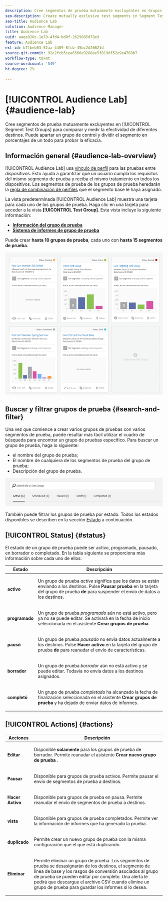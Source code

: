 ```yaml
---
description: Cree segmentos de prueba mutuamente excluyentes en Grupos de prueba de segmentos para comparar y medir la eficacia de diferentes destinos. Puede apartar un grupo de control y dividir el segmento en porcentajes de un todo para probar la eficacia.
seo-description: Create mutually exclusive test segments in Segment Test Groups to compare and measure effectiveness of different destinations. You can set aside a control group and divide your segment into percentages of a whole, in order to test efficacy.
seo-title: Audience Lab
solution: Audience Manager
title: Audience Lab
uuid: aaee820c-1e78-4fd4-bd8f-2629085d78e9
feature: Audience Lab
exl-id: b7fbeb03-52aa-4489-8fcb-45bc2d26621d
source-git-commit: 92e2fcb5cea6560e9288ee5f819df52e9e4768b7
workflow-type: tm+mt
source-wordcount: '549'
ht-degree: 2%

---
```


# [!UICONTROL Audience Lab] {#audience-lab}

Cree segmentos de prueba mutuamente excluyentes en [!UICONTROL Segment Test Groups] para comparar y medir la efectividad de diferentes destinos. Puede apartar un grupo de control y dividir el segmento en porcentajes de un todo para probar la eficacia.

## Información general {#audience-lab-overview}

[!UICONTROL Audience Lab] usa [vínculo de perfil](../../features/profile-merge-rules/merge-rules-overview.md) para las pruebas entre dispositivos. Esto ayuda a garantizar que un usuario cumpla los requisitos del mismo segmento de prueba y reciba el mismo tratamiento en todos los dispositivos. Los segmentos de prueba de los grupos de prueba heredarán la [regla de combinación de perfiles](../../features/profile-merge-rules/merge-rules-dashboard.md) que el segmento base le haya asignado.

La vista predeterminada [!UICONTROL Audience Lab] muestra una tarjeta para cada uno de los grupos de prueba. Haga clic en una tarjeta para acceder a la vista **[!UICONTROL Test Group]**. Esta vista incluye la siguiente información:

* **[Información del grupo de prueba](../../features/audience-lab/audience-lab-information-view.md)**
* **[Sistema de informes de grupo de prueba](../../features/audience-lab/audience-lab-reporting-view.md)**

Puede crear **hasta 10 grupos de prueba**, cada uno con **hasta 15 segmentos de prueba**.

![](assets/test-groups-view.PNG)

## Buscar y filtrar grupos de prueba {#search-and-filter}

Una vez que comience a crear varios grupos de pruebas con varios segmentos de prueba, puede resultar más fácil utilizar el cuadro de búsqueda para encontrar un grupo de pruebas específico. Para buscar un grupo de prueba, haga lo siguiente:

* el nombre del grupo de prueba;
* El nombre de cualquiera de los segmentos de prueba del grupo de prueba;
* Descripción del grupo de prueba.

![](assets/search_and_filter_audience_lab.png)

También puede filtrar los grupos de prueba por estado. Todos los estados disponibles se describen en la sección [Estado](../../features/audience-lab/audience-lab.md#status) a continuación.

## [!UICONTROL Status] {#status}

El estado de un grupo de prueba puede ser activo, programado, pausado, en borrador o completado. En la tabla siguiente se proporciona más información sobre cada uno de ellos:

<table id="table_7A0388BA02E045AC971C06A22DAC2C63"> 
 <thead> 
  <tr> 
   <th colname="col1" class="entry"> Estado </th> 
   <th colname="col2" class="entry"> Descripción </th> 
  </tr> 
 </thead>
 <tbody> 
  <tr> 
   <td colname="col1"> <p> <b><span class="uicontrol"> activo </span></b> </p> </td> 
   <td colname="col2"> <p>Un grupo de prueba <i>active</i> significa que los datos se están enviando a los destinos. Pulse <b><span class="uicontrol"> Pausar prueba </span></b> en la tarjeta del grupo de prueba <b><span class="uicontrol"> de </span></b> para suspender el envío de datos a los destinos. </p> </td> 
  </tr> 
  <tr> 
   <td colname="col1"> <p> <b><span class="uicontrol"> programado </span></b> </p> </td> 
   <td colname="col2"> <p>Un grupo de prueba <i>programado</i> aún no está activo, pero ya no se puede editar. Se activará en la fecha de inicio seleccionada en el asistente <b>Crear grupos de prueba</b>. </p> </td> 
  </tr> 
  <tr> 
   <td colname="col1"> <p> <b><span class="uicontrol"> pausó </span></b> </p> </td> 
   <td colname="col2"> <p>Un grupo de prueba <i>pausado</i> no envía datos actualmente a los destinos. Pulse <b><span class="uicontrol"> Hacer activo </span></b> en la tarjeta del grupo de prueba <b><span class="uicontrol"> de </span></b> para reanudar el envío de características. </p> </td> 
  </tr> 
  <tr> 
   <td colname="col1"> <p> <b><span class="uicontrol"> borrador </span></b> </p> </td> 
   <td colname="col2"> <p>Un grupo de prueba <i>borrador</i> aún no está activo y se puede editar. Todavía no envía datos a los destinos asignados. </p> </td> 
  </tr> 
  <tr> 
   <td colname="col1"> <p> <b><span class="uicontrol"> completó </span></b> </p> </td> 
   <td colname="col2"> <p>Un grupo de prueba <i>completado</i> ha alcanzado la fecha de finalización seleccionada en el asistente <b><span class="uicontrol"> Crear grupos de prueba </span></b> y ha dejado de enviar datos de informes. </p> </td>
  </tr>
 </tbody>
</table>

## [!UICONTROL Actions] {#actions}

<table id="table_481A411E2D2F4FE891595D00E775CF60"> 
 <thead> 
  <tr> 
   <th colname="col1" class="entry"> Acciones </th> 
   <th colname="col2" class="entry"> Descripción </th>
  </tr>
 </thead>
 <tbody> 
  <tr> 
   <td colname="col1"> <p> <b><span class="uicontrol"> Editar </span></b> </p> </td>
   <td colname="col2"> <p>Disponible <b>solamente</b> para los grupos de prueba de borrador. Permite reanudar el asistente <b><span class="uicontrol"> Crear nuevo grupo de prueba </span></b>. </p> </td>
  </tr>
  <tr> 
   <td colname="col1"> <p> <b><span class="uicontrol"> Pausar </span></b> </p> </td>
   <td colname="col2"> <p>Disponible para grupos de prueba activos. Permite pausar el envío de segmentos de prueba a destinos. </p> </td>
  </tr>
  <tr> 
   <td colname="col1"> <p> <b><span class="uicontrol"> Hacer Activo </span></b> </p> </td>
   <td colname="col2"> <p>Disponible para grupos de prueba en pausa. Permite reanudar el envío de segmentos de prueba a destinos. </p> </td>
  </tr>
  <tr> 
   <td colname="col1"> <p> <b><span class="uicontrol"> vista </span></b> </p> </td>
   <td colname="col2"> <p>Disponible para grupos de prueba completados. Permite ver la información de informes que ha generado la prueba. </p> </td>
  </tr>
  <tr> 
   <td colname="col1"> <p> <b><span class="uicontrol"> duplicado </span></b> </p> </td>
   <td colname="col2"> <p>Permite crear un nuevo grupo de prueba con la misma configuración que el que está duplicando. </p> </td>
  </tr>
  <tr> 
   <td colname="col1"> <p> <b><span class="uicontrol"> Eliminar </span></b> </p> </td>
   <td colname="col2"> <p>Permite eliminar un grupo de prueba. Los segmentos de prueba se desasignarán de los destinos, el segmento de línea de base y los rasgos de conversión asociados al grupo de prueba se pueden editar por completo. Una alerta le pedirá que descargue el archivo CSV cuando elimine un grupo de prueba para guardar los informes si lo desea. </p> </td>
  </tr>
 </tbody>
</table>
